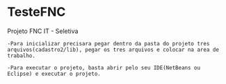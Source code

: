 # TesteFNC
Projeto FNC IT - Seletiva

    -Para inicializar precisara pegar dentro da pasta do projeto tres arquivos(cadastro2/lib), pegar os tres arquivos e colocar na area de trabalho.
    
    -Para executar o projeto, basta abrir pelo seu IDE(NetBeans ou Eclipse) e executar o projeto.
    
